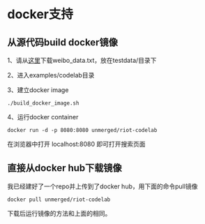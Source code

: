 docker支持
===

## 从源代码build docker镜像

1、请从[这里](https://github.com/go-ego/riot/blob/43f20b4c0921cc704cf41fe8653e66a3fcbb7e31/testdata/weibo_data.txt?raw=true)下载weibo_data.txt，放在testdata/目录下

2、进入examples/codelab目录

3、建立docker image

	./build_docker_image.sh 

4、运行docker container

	docker run -d -p 8080:8080 unmerged/riot-codelab

在浏览器中打开 localhost:8080 即可打开搜索页面

## 直接从docker hub下载镜像

我已经建好了一个repo并上传到了docker hub，用下面的命令pull镜像

	docker pull unmerged/riot-codelab

下载后运行镜像的方法和上面的相同。

